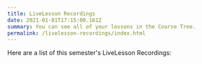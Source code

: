 ```yaml
---
title: LiveLesson Recordings
date: 2021-01-01T17:15:00.161Z
summary: You can see all of your lessons in the Course Tree.
permalink: /livelesson-recordings/index.html
---
```


Here are a list of this semester's LiveLesson Recordings: